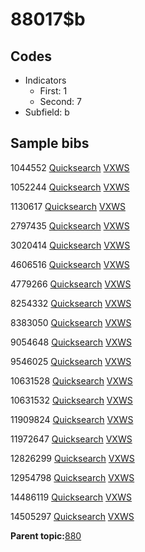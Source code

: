 # 88017$b

## Codes

-   Indicators
    -   First: 1
    -   Second: 7
-   Subfield: b

## Sample bibs

1044552 [Quicksearch](https://search.library.yale.edu/catalog/1044552) [VXWS](http://prodorbis.library.yale.edu:7014/vxws/GetHoldingsService?bibId=1044552)

1052244 [Quicksearch](https://search.library.yale.edu/catalog/1052244) [VXWS](http://prodorbis.library.yale.edu:7014/vxws/GetHoldingsService?bibId=1052244)

1130617 [Quicksearch](https://search.library.yale.edu/catalog/1130617) [VXWS](http://prodorbis.library.yale.edu:7014/vxws/GetHoldingsService?bibId=1130617)

2797435 [Quicksearch](https://search.library.yale.edu/catalog/2797435) [VXWS](http://prodorbis.library.yale.edu:7014/vxws/GetHoldingsService?bibId=2797435)

3020414 [Quicksearch](https://search.library.yale.edu/catalog/3020414) [VXWS](http://prodorbis.library.yale.edu:7014/vxws/GetHoldingsService?bibId=3020414)

4606516 [Quicksearch](https://search.library.yale.edu/catalog/4606516) [VXWS](http://prodorbis.library.yale.edu:7014/vxws/GetHoldingsService?bibId=4606516)

4779266 [Quicksearch](https://search.library.yale.edu/catalog/4779266) [VXWS](http://prodorbis.library.yale.edu:7014/vxws/GetHoldingsService?bibId=4779266)

8254332 [Quicksearch](https://search.library.yale.edu/catalog/8254332) [VXWS](http://prodorbis.library.yale.edu:7014/vxws/GetHoldingsService?bibId=8254332)

8383050 [Quicksearch](https://search.library.yale.edu/catalog/8383050) [VXWS](http://prodorbis.library.yale.edu:7014/vxws/GetHoldingsService?bibId=8383050)

9054648 [Quicksearch](https://search.library.yale.edu/catalog/9054648) [VXWS](http://prodorbis.library.yale.edu:7014/vxws/GetHoldingsService?bibId=9054648)

9546025 [Quicksearch](https://search.library.yale.edu/catalog/9546025) [VXWS](http://prodorbis.library.yale.edu:7014/vxws/GetHoldingsService?bibId=9546025)

10631528 [Quicksearch](https://search.library.yale.edu/catalog/10631528) [VXWS](http://prodorbis.library.yale.edu:7014/vxws/GetHoldingsService?bibId=10631528)

10631532 [Quicksearch](https://search.library.yale.edu/catalog/10631532) [VXWS](http://prodorbis.library.yale.edu:7014/vxws/GetHoldingsService?bibId=10631532)

11909824 [Quicksearch](https://search.library.yale.edu/catalog/11909824) [VXWS](http://prodorbis.library.yale.edu:7014/vxws/GetHoldingsService?bibId=11909824)

11972647 [Quicksearch](https://search.library.yale.edu/catalog/11972647) [VXWS](http://prodorbis.library.yale.edu:7014/vxws/GetHoldingsService?bibId=11972647)

12826299 [Quicksearch](https://search.library.yale.edu/catalog/12826299) [VXWS](http://prodorbis.library.yale.edu:7014/vxws/GetHoldingsService?bibId=12826299)

12954798 [Quicksearch](https://search.library.yale.edu/catalog/12954798) [VXWS](http://prodorbis.library.yale.edu:7014/vxws/GetHoldingsService?bibId=12954798)

14486119 [Quicksearch](https://search.library.yale.edu/catalog/14486119) [VXWS](http://prodorbis.library.yale.edu:7014/vxws/GetHoldingsService?bibId=14486119)

14505297 [Quicksearch](https://search.library.yale.edu/catalog/14505297) [VXWS](http://prodorbis.library.yale.edu:7014/vxws/GetHoldingsService?bibId=14505297)

**Parent topic:**[880](../../tags/880/880.md)

